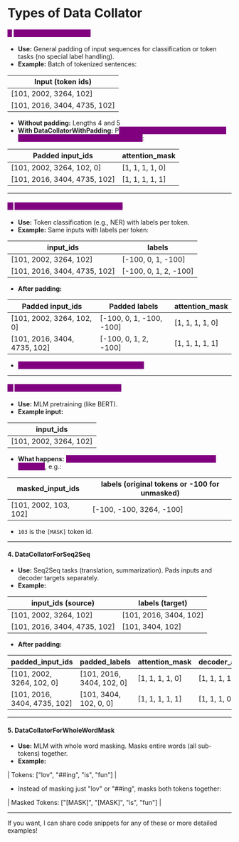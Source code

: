 # Types of Data Collator

#### <mark style="color:purple;background-color:purple;">1.</mark> <mark style="color:purple;background-color:purple;"></mark><mark style="color:purple;background-color:purple;">**DataCollatorWithPadding**</mark>

* **Use:** General padding of input sequences for classification or token tasks (no special label handling).
* **Example:** Batch of tokenized sentences:

| Input (token ids)             |
| ----------------------------- |
| \[101, 2002, 3264, 102]       |
| \[101, 2016, 3404, 4735, 102] |

* **Without padding:** Lengths 4 and 5
* **With DataCollatorWithPadding:** P<mark style="color:purple;background-color:purple;">**ads shorter sequence with**</mark><mark style="color:purple;background-color:purple;">**&#x20;**</mark><mark style="color:purple;background-color:purple;">**`[0]`**</mark><mark style="color:purple;background-color:purple;">**&#x20;**</mark><mark style="color:purple;background-color:purple;">**(pad token id) and its attention mask with be 0**</mark>:

| Padded input\_ids             | attention\_mask  |
| ----------------------------- | ---------------- |
| \[101, 2002, 3264, 102, 0]    | \[1, 1, 1, 1, 0] |
| \[101, 2016, 3404, 4735, 102] | \[1, 1, 1, 1, 1] |

***

#### <mark style="color:purple;background-color:purple;">2.</mark> <mark style="color:purple;background-color:purple;"></mark><mark style="color:purple;background-color:purple;">**DataCollatorForTokenClassification**</mark>

* **Use:** Token classification (e.g., NER) with labels per token.
* **Example:** Same inputs with labels per token:

| input\_ids                    | labels                 |
| ----------------------------- | ---------------------- |
| \[101, 2002, 3264, 102]       | \[-100, 0, 1, -100]    |
| \[101, 2016, 3404, 4735, 102] | \[-100, 0, 1, 2, -100] |

* **After padding:**

| Padded input\_ids             | Padded labels             | attention\_mask  |
| ----------------------------- | ------------------------- | ---------------- |
| \[101, 2002, 3264, 102, 0]    | \[-100, 0, 1, -100, -100] | \[1, 1, 1, 1, 0] |
| \[101, 2016, 3404, 4735, 102] | \[-100, 0, 1, 2, -100]    | \[1, 1, 1, 1, 1] |

* <mark style="color:purple;background-color:purple;">**Labels padded with**</mark><mark style="color:purple;background-color:purple;">**&#x20;**</mark><mark style="color:purple;background-color:purple;">**`-100`**</mark><mark style="color:purple;background-color:purple;">**&#x20;**</mark><mark style="color:purple;background-color:purple;">**(ignored in loss).**</mark>

***

#### <mark style="color:purple;background-color:purple;">3.</mark> <mark style="color:purple;background-color:purple;"></mark><mark style="color:purple;background-color:purple;">**DataCollatorForLanguageModeling**</mark>

* **Use:** MLM pretraining (like BERT).
* **Example input:**

| input\_ids              |
| ----------------------- |
| \[101, 2002, 3264, 102] |

* **What happens:** <mark style="color:purple;background-color:purple;">**Random tokens replaced with**</mark><mark style="color:purple;background-color:purple;">**&#x20;**</mark><mark style="color:purple;background-color:purple;">**`[MASK]`**</mark><mark style="color:purple;background-color:purple;">**&#x20;**</mark><mark style="color:purple;background-color:purple;">**token during batching**</mark>, e.g.:

| masked\_input\_ids     | labels (original tokens or -100 for unmasked) |
| ---------------------- | --------------------------------------------- |
| \[101, 2002, 103, 102] | \[-100, -100, 3264, -100]                     |

* `103` is the `[MASK]` token id.

***

#### 4. **DataCollatorForSeq2Seq**

* **Use:** Seq2Seq tasks (translation, summarization). Pads inputs and decoder targets separately.
* **Example:**

| input\_ids (source)           | labels (target)         |
| ----------------------------- | ----------------------- |
| \[101, 2002, 3264, 102]       | \[101, 2016, 3404, 102] |
| \[101, 2016, 3404, 4735, 102] | \[101, 3404, 102]       |

* **After padding:**

| padded\_input\_ids            | padded\_labels             | attention\_mask  | decoder\_attention\_mask |
| ----------------------------- | -------------------------- | ---------------- | ------------------------ |
| \[101, 2002, 3264, 102, 0]    | \[101, 2016, 3404, 102, 0] | \[1, 1, 1, 1, 0] | \[1, 1, 1, 1, 0]         |
| \[101, 2016, 3404, 4735, 102] | \[101, 3404, 102, 0, 0]    | \[1, 1, 1, 1, 1] | \[1, 1, 1, 0, 0]         |

***

#### 5. **DataCollatorForWholeWordMask**

* **Use:** MLM with whole word masking. Masks entire words (all sub-tokens) together.
* **Example:**

\| Tokens: \["lov", "##ing", "is", "fun"] |

* Instead of masking just "lov" or "##ing", masks both tokens together:

\| Masked Tokens: \["\[MASK]", "\[MASK]", "is", "fun"] |

***

If you want, I can share code snippets for any of these or more detailed examples!
